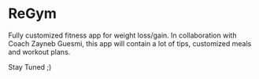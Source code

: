 # ReGym
Fully customized fitness app for weight loss/gain.
In collaboration with Coach Zayneb Guesmi, this app will contain a lot of tips, customized 
meals and workout plans.

Stay Tuned ;)
